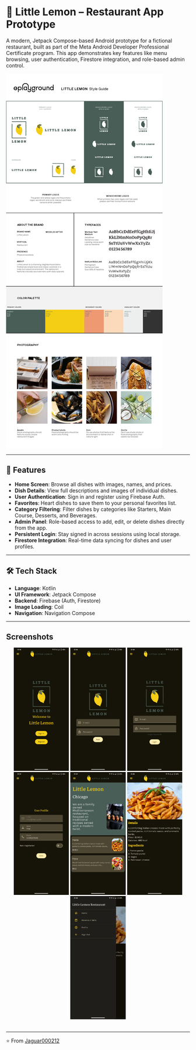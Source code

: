 # 🍋 Little Lemon – Restaurant App Prototype

A modern, Jetpack Compose-based Android prototype for a fictional restaurant, built as part of the Meta Android Developer Professional Certificate program. This app demonstrates key features like menu browsing, user authentication, Firestore integration, and role-based admin control.

![Style Guide](style_guide.jpg)

---

## 🚀 Features

- **Home Screen**: Browse all dishes with images, names, and prices.
- **Dish Details**: View full descriptions and images of individual dishes.
- **User Authentication**: Sign in and register using Firebase Auth.
- **Favorites**: Heart dishes to save them to your personal favorites list.
- **Category Filtering**: Filter dishes by categories like Starters, Main Course, Desserts, and Beverages.
- **Admin Panel**: Role-based access to add, edit, or delete dishes directly from the app.
- **Persistent Login**: Stay signed in across sessions using local storage.
- **Firestore Integration**: Real-time data syncing for dishes and user profiles.

---

## 🛠️ Tech Stack

- **Language**: Kotlin
- **UI Framework**: Jetpack Compose
- **Backend**: Firebase (Auth, Firestore)
- **Image Loading**: Coil
- **Navigation**: Navigation Compose

---
## Screenshots

<div align="center">
<div>
<img src="screenshots/user_welcome.jpg" width="30%"  alt="User Welcome Screen"/>
<img src="screenshots/user_register.jpg" width="30%"  alt="User Registration Screen"/>
<img src="screenshots/user_login.jpg" width="30%"  alt="User Login Screen"/>
<img src="screenshots/user_profile.jpg" width="30%"  alt="User Profile Screen"/>
<img src="screenshots/user_homescreen.jpg" width="30%"  alt="User Home Screen"/>
<img src="screenshots/dish_details.jpg" width="30%"  alt="Dish's Details Screen"/>
<img src="screenshots/drawer.jpg" width="30%"  alt="App Drawer"/>
</div>
</div>

<br>

---

⭐️ From [Jaguar000212](https://github.com/Jaguar000212)
